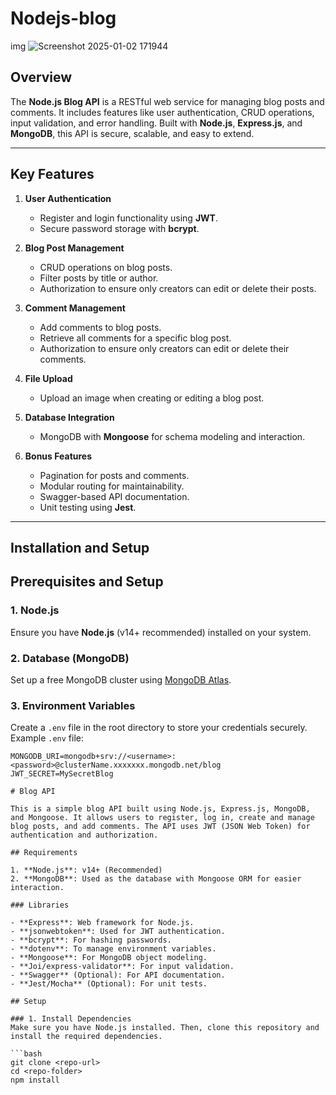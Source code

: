 ﻿# Nodejs-blog
img
![Screenshot 2025-01-02 171944](https://github.com/user-attachments/assets/d96c7601-470f-4c4b-ba0b-d3ba324d2688)



## Overview

The **Node.js Blog API** is a RESTful web service for managing blog posts and comments. It includes features like user authentication, CRUD operations, input validation, and error handling. Built with **Node.js**, **Express.js**, and **MongoDB**, this API is secure, scalable, and easy to extend.

---

## Key Features

1. **User Authentication**
   - Register and login functionality using **JWT**.
   - Secure password storage with **bcrypt**.

2. **Blog Post Management**
   - CRUD operations on blog posts.
   - Filter posts by title or author.
   - Authorization to ensure only creators can edit or delete their posts.

3. **Comment Management**
   - Add comments to blog posts.
   - Retrieve all comments for a specific blog post.
   - Authorization to ensure only creators can edit or delete their comments.

4. **File Upload**
   - Upload an image when creating or editing a blog post.

5. **Database Integration**
   - MongoDB with **Mongoose** for schema modeling and interaction.

6. **Bonus Features**
   - Pagination for posts and comments.
   - Modular routing for maintainability.
   - Swagger-based API documentation.
   - Unit testing using **Jest**.

---

## Installation and Setup

## Prerequisites and Setup  

### 1. Node.js  
Ensure you have **Node.js** (v14+ recommended) installed on your system.  

### 2. Database (MongoDB)  
Set up a free MongoDB cluster using [MongoDB Atlas](https://www.mongodb.com/cloud/atlas).  

### 3. Environment Variables  
Create a `.env` file in the root directory to store your credentials securely.  
Example `.env` file:  
```env
MONGODB_URI=mongodb+srv://<username>:<password>@clusterName.xxxxxxx.mongodb.net/blog
JWT_SECRET=MySecretBlog

# Blog API

This is a simple blog API built using Node.js, Express.js, MongoDB, and Mongoose. It allows users to register, log in, create and manage blog posts, and add comments. The API uses JWT (JSON Web Token) for authentication and authorization.

## Requirements

1. **Node.js**: v14+ (Recommended)
2. **MongoDB**: Used as the database with Mongoose ORM for easier interaction.

### Libraries

- **Express**: Web framework for Node.js.
- **jsonwebtoken**: Used for JWT authentication.
- **bcrypt**: For hashing passwords.
- **dotenv**: To manage environment variables.
- **Mongoose**: For MongoDB object modeling.
- **Joi/express-validator**: For input validation.
- **Swagger** (Optional): For API documentation.
- **Jest/Mocha** (Optional): For unit tests.

## Setup

### 1. Install Dependencies
Make sure you have Node.js installed. Then, clone this repository and install the required dependencies.

```bash
git clone <repo-url>
cd <repo-folder>
npm install


